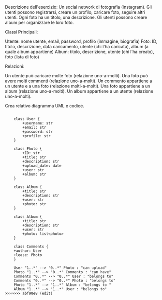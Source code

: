 
Descrizione dell'esercizio:
Un social network di fotografia (instagram).
Gli utenti possono registrarsi, creare un profilo, caricare foto, seguire altri utenti.
Ogni foto ha un titolo, una descrizione. Gli utenti possono creare album per organizzare le loro foto.

Classi Principali:

Utente: nome utente, email, password, profilo (immagine, biografia)
Foto: ID, titolo, descrizione, data caricamento, utente (chi l'ha caricata), album (a quale album appartiene)
Album: titolo, descrizione, utente (chi l'ha creato), foto (lista di foto)

Relazioni:

Un utente può caricare molte foto (relazione uno-a-molti).
Una foto può avere molti commenti (relazione uno-a-molti).
Un commento appartiene a un utente e a una foto (relazione molti-a-molti).
Una foto appartiene a un album (relazione uno-a-molti).
Un album appartiene a un utente (relazione uno-a-molti).

Crea relativo diagramma UML e codice.

```mermaid

    class User {
        +username: str
        +email: str
        +password: str
        +profile: str
    }

    class Photo {
        +ID: str
        +title: str
        +description: str
        +upload_date: date
        +user: str
        +album: str
    }

    class Album {
        +title: str
        +description: str
        +user: str
        +photo: str
    }

    class Album {
        +title: str
        +description: str
        +user: str
        +photo: list<photo>
    }

    class Comments {
    +author: User
    +lease: Photo
    }

    User "1..*" --> "0..*" Photo : "can upload"
    Photo "1..*" --> "0..*" Comments : "can have"
    Comments "0..*" --> "0..*" User : "belongs to"
    Comments "0..*" --> "0..*" Photo : "belongs to"
    Photo "1..*" --> "1..*" Album : "belongs to "
    Album "1..*" --> "1..*" User : "belongs to"
>>>>>>> abf90e8 (edit)
```